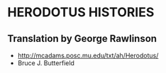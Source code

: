 
# HERODOTUS HISTORIES
## Translation by George Rawlinson

  - http://mcadams.posc.mu.edu/txt/ah/Herodotus/
  - Bruce J. Butterfield
